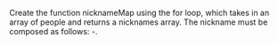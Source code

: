 Create the function nicknameMap using the for loop, which takes in an array of people and returns a nicknames array. The nickname must be composed as follows: <name>-<age>.
